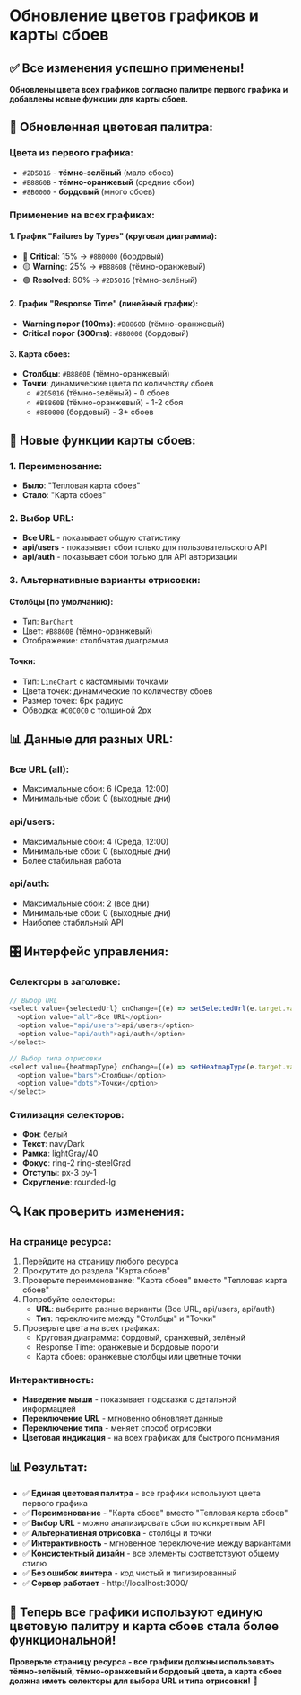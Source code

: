 # Обновление цветов графиков и карты сбоев

## ✅ Все изменения успешно применены!

**Обновлены цвета всех графиков согласно палитре первого графика и добавлены новые функции для карты сбоев.**

## 🎨 **Обновленная цветовая палитра:**

### **Цвета из первого графика:**
- `#2D5016` - **тёмно-зелёный** (мало сбоев)
- `#B8860B` - **тёмно-оранжевый** (средние сбои)
- `#8B0000` - **бордовый** (много сбоев)

### **Применение на всех графиках:**

#### **1. График "Failures by Types" (круговая диаграмма):**
- 🔴 **Critical**: 15% → `#8B0000` (бордовый)
- 🟡 **Warning**: 25% → `#B8860B` (тёмно-оранжевый)
- 🟢 **Resolved**: 60% → `#2D5016` (тёмно-зелёный)

#### **2. График "Response Time" (линейный график):**
- **Warning порог (100ms)**: `#B8860B` (тёмно-оранжевый)
- **Critical порог (300ms)**: `#8B0000` (бордовый)

#### **3. Карта сбоев:**
- **Столбцы**: `#B8860B` (тёмно-оранжевый)
- **Точки**: динамические цвета по количеству сбоев
  - `#2D5016` (тёмно-зелёный) - 0 сбоев
  - `#B8860B` (тёмно-оранжевый) - 1-2 сбоя
  - `#8B0000` (бордовый) - 3+ сбоев

## 🔧 **Новые функции карты сбоев:**

### **1. Переименование:**
- **Было**: "Тепловая карта сбоев"
- **Стало**: "Карта сбоев"

### **2. Выбор URL:**
- **Все URL** - показывает общую статистику
- **api/users** - показывает сбои только для пользовательского API
- **api/auth** - показывает сбои только для API авторизации

### **3. Альтернативные варианты отрисовки:**

#### **Столбцы (по умолчанию):**
- Тип: `BarChart`
- Цвет: `#B8860B` (тёмно-оранжевый)
- Отображение: столбчатая диаграмма

#### **Точки:**
- Тип: `LineChart` с кастомными точками
- Цвета точек: динамические по количеству сбоев
- Размер точек: 6px радиус
- Обводка: `#C0C0C0` с толщиной 2px

## 📊 **Данные для разных URL:**

### **Все URL (all):**
- Максимальные сбои: 6 (Среда, 12:00)
- Минимальные сбои: 0 (выходные дни)

### **api/users:**
- Максимальные сбои: 4 (Среда, 12:00)
- Минимальные сбои: 0 (выходные дни)
- Более стабильная работа

### **api/auth:**
- Максимальные сбои: 2 (все дни)
- Минимальные сбои: 0 (выходные дни)
- Наиболее стабильный API

## 🎛️ **Интерфейс управления:**

### **Селекторы в заголовке:**
```typescript
// Выбор URL
<select value={selectedUrl} onChange={(e) => setSelectedUrl(e.target.value)}>
  <option value="all">Все URL</option>
  <option value="api/users">api/users</option>
  <option value="api/auth">api/auth</option>
</select>

// Выбор типа отрисовки
<select value={heatmapType} onChange={(e) => setHeatmapType(e.target.value)}>
  <option value="bars">Столбцы</option>
  <option value="dots">Точки</option>
</select>
```

### **Стилизация селекторов:**
- **Фон**: белый
- **Текст**: navyDark
- **Рамка**: lightGray/40
- **Фокус**: ring-2 ring-steelGrad
- **Отступы**: px-3 py-1
- **Скругление**: rounded-lg

## 🔍 **Как проверить изменения:**

### **На странице ресурса:**
1. Перейдите на страницу любого ресурса
2. Прокрутите до раздела "Карта сбоев"
3. Проверьте переименование: "Карта сбоев" вместо "Тепловая карта сбоев"
4. Попробуйте селекторы:
   - **URL**: выберите разные варианты (Все URL, api/users, api/auth)
   - **Тип**: переключите между "Столбцы" и "Точки"
5. Проверьте цвета на всех графиках:
   - Круговая диаграмма: бордовый, оранжевый, зелёный
   - Response Time: оранжевые и бордовые пороги
   - Карта сбоев: оранжевые столбцы или цветные точки

### **Интерактивность:**
- **Наведение мыши** - показывает подсказки с детальной информацией
- **Переключение URL** - мгновенно обновляет данные
- **Переключение типа** - меняет способ отрисовки
- **Цветовая индикация** - на всех графиках для быстрого понимания

## 📊 **Результат:**

- ✅ **Единая цветовая палитра** - все графики используют цвета первого графика
- ✅ **Переименование** - "Карта сбоев" вместо "Тепловая карта сбоев"
- ✅ **Выбор URL** - можно анализировать сбои по конкретным API
- ✅ **Альтернативная отрисовка** - столбцы и точки
- ✅ **Интерактивность** - мгновенное переключение между вариантами
- ✅ **Консистентный дизайн** - все элементы соответствуют общему стилю
- ✅ **Без ошибок линтера** - код чистый и типизированный
- ✅ **Сервер работает** - http://localhost:3000/

## 🎯 **Теперь все графики используют единую цветовую палитру и карта сбоев стала более функциональной!**

**Проверьте страницу ресурса - все графики должны использовать тёмно-зелёный, тёмно-оранжевый и бордовый цвета, а карта сбоев должна иметь селекторы для выбора URL и типа отрисовки!** 🎉
